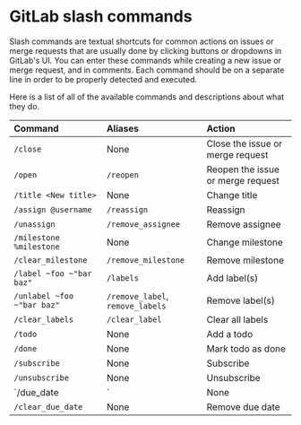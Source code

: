 # GitLab slash commands

Slash commands are textual shortcuts for common actions on issues or merge
requests that are usually done by clicking buttons or dropdowns in GitLab's UI.
You can enter these commands while creating a new issue or merge request, and
in comments. Each command should be on a separate line in order to be properly
detected and executed.

Here is a list of all of the available commands and descriptions about what they
do.

| Command                    | Aliases             | Action       |
|:---------------------------|:--------------------|:-------------|
| `/close`                   | None                | Close the issue or merge request |
| `/open`                    | `/reopen`           | Reopen the issue or merge request |
| `/title <New title>`       | None                | Change title |
| `/assign @username`        | `/reassign`         | Reassign |
| `/unassign`                | `/remove_assignee`  | Remove assignee |
| `/milestone %milestone`    | None                | Change milestone |
| `/clear_milestone`         | `/remove_milestone` | Remove milestone |
| `/label ~foo ~"bar baz"`   | `/labels`           | Add label(s) |
| `/unlabel ~foo ~"bar baz"` | `/remove_label`, `remove_labels` | Remove label(s) |
| `/clear_labels`            | `/clear_label`      | Clear all labels |
| `/todo`                    | None                | Add a todo |
| `/done`                    | None                | Mark todo as done |
| `/subscribe`               | None                | Subscribe |
| `/unsubscribe`             | None                | Unsubscribe |
| `/due_date <YYYY-MM-DD> | <N days>` | None       | Set a due date |
| `/clear_due_date`          | None                | Remove due date |
